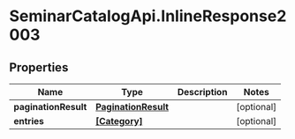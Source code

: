 # SeminarCatalogApi.InlineResponse2003

## Properties
Name | Type | Description | Notes
------------ | ------------- | ------------- | -------------
**paginationResult** | [**PaginationResult**](PaginationResult.md) |  | [optional] 
**entries** | [**[Category]**](Category.md) |  | [optional] 



